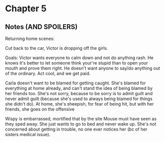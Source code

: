 # Chapter 5
## Notes (AND SPOILERS)

Returning home scenes:

Cut back to the car, Victor is dropping off the girls.
 
Goals: Victor wants everyone to calm down and not do anything rash. He knows it's better to let someone think your're stupid than to open your mouth and prove them right. He doesn't want anyone to say/do anything out of the ordinary. Act cool, and we get paid.
 
Carla doesn't want to be blamed for getting caught. She's blamed for everything at home already, and can't stand the idea of being blamed by her friends too. She's not sorry, because to be sorry is to admit guilt and never admit guilt (because she's used to always being blamed for things she didn't do). At home, she's sheepish, for fear of being hit, but with her friends, she goes on the offensive

Wispy is embarrassed, mortified that by the site Mouse must have seen as they sped away. She just wants to go to bed and never wake up. She's not concerned about getting in trouble, no one ever notices her (bc of her sisters medical issue).
